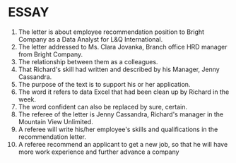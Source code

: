 # ESSAY

1. The letter is about employee recommendation position to Bright Company as a Data Analyst for L&Q International.
2. The letter addressed to Ms. Clara Jovanka, Branch office HRD manager from Bright Company.
3. The relationship between them as a colleagues.
4. That Richard's skill had written and described by his Manager, Jenny Cassandra. 
5. The purpose of the text is to support his or her application.
6. The word it refers to data Excel that had been clean up by Richard in the week.
7. The word confident can also be replaced by sure, certain.
8. The referee of the letter is Jenny Cassandra, Richard's manager in the Mountain View Unlimited.
9. A referee will write his/her employee's skills and qualifications in the recommendation letter.
10. A referee recommend an applicant to get a new job, so that he will have more work experience and further advance a company
